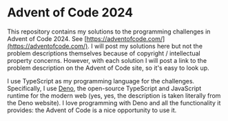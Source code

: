 # Advent of Code 2024

This repository contains my solutions to the programming challenges in Advent of Code 2024. See
[https://adventofcode.com/](https://adventofcode.com/). I will post my solutions here but not the problem descriptions
themselves because of copyright / intellectual property concerns. However, with each solution I will post a link to the
problem description on the Advent of Code site, so it's easy to look up.

I use TypeScript as my programming language for the challenges. Specifically, I use [Deno](https://deno.com/), the
open-source TypeScript and JavaScript runtime for the modern web (yes, yes, the description is taken literally from the
Deno website). I love programming with Deno and all the functionality it provides: the Advent of Code is a nice
opportunity to use it.
